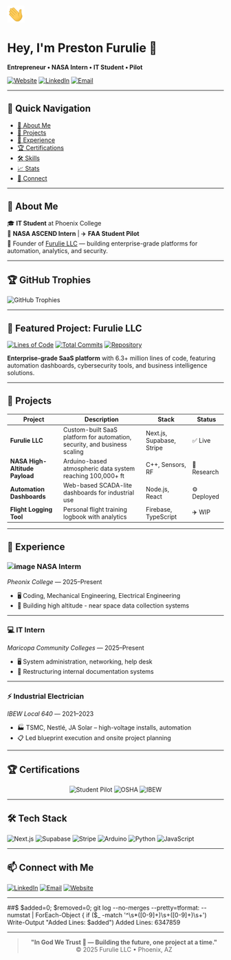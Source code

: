 <img src="https://raw.githubusercontent.com/ABSphreak/ABSphreak/master/gifs/Hi.gif" width="40px" />

# Hey, I'm Preston Furulie 🚀  
**Entrepreneur • NASA Intern • IT Student • Pilot**

[![Website](https://img.shields.io/badge/FLLC.net-Visit-00C851?style=for-the-badge&logo=globe&logoColor=white)](https://fllc.net)
[![LinkedIn](https://img.shields.io/badge/LinkedIn-Connect-0077B5?style=for-the-badge&logo=linkedin&logoColor=white)](https://www.linkedin.com/in/preston-furulie/)
[![Email](https://img.shields.io/badge/Email-preston@fllc.net-D14836?style=for-the-badge&logo=gmail&logoColor=white)](mailto:preston@fllc.net)

</div>

---

## 🧭 Quick Navigation

- [🧠 About Me](#-about-me)
- [🚀 Projects](#-projects)
- [💼 Experience](#-experience)
- [🏆 Certifications](#-certifications)
- [🛠️ Skills](#️-skills)
- [📈 Stats](#-stats)
- [🤝 Connect](#-connect)

---

## 🧠 About Me

🎓 **IT Student** at Phoenix College  
🚀 **NASA ASCEND Intern** | ✈️ **FAA Student Pilot**  
🧠 Founder of [Furulie LLC](https://fllc.net) — building enterprise-grade platforms for automation, analytics, and security.

---

## 🏆 GitHub Trophies

![GitHub Trophies](https://github-profile-trophy.vercel.app/?username=PrestonFurulie&theme=matrix)

---

## 🚀 Featured Project: Furulie LLC

[![Lines of Code](https://img.shields.io/badge/Lines_of_Code-6.3M+-00C851?style=for-the-badge&logo=github&logoColor=white)](https://github.com/PrestonFurulie/PrestonFurulie)
[![Total Commits](https://img.shields.io/badge/Total_Commits-440+-9C27B0?style=for-the-badge&logo=git&logoColor=white)](https://github.com/PrestonFurulie/PrestonFurulie)
[![Repository](https://img.shields.io/badge/Repository-FurulieLLC-FF6B35?style=for-the-badge&logo=github&logoColor=white)](https://github.com/PrestonFurulie/PrestonFurulie)

**Enterprise-grade SaaS platform** with 6.3+ million lines of code, featuring automation dashboards, cybersecurity tools, and business intelligence solutions.

---

## 🚀 Projects

| Project | Description | Stack | Status |
|--------|-------------|-------|--------|
| **Furulie LLC** | Custom-built SaaS platform for automation, security, and business scaling | Next.js, Supabase, Stripe | ✅ Live |
| **NASA High-Altitude Payload** | Arduino-based atmospheric data system reaching 100,000+ ft | C++, Sensors, RF | 🔬 Research |
| **Automation Dashboards** | Web-based SCADA-lite dashboards for industrial use | Node.js, React | ⚙️ Deployed |
| **Flight Logging Tool** | Personal flight training logbook with analytics | Firebase, TypeScript | ✈️ WIP |

---

## 💼 Experience


### <img width="28" height="28" alt="image" src="https://github.com/user-attachments/assets/b0279821-6a3c-44ad-b47b-182481c8fcd1" /> NASA Interm
*Pheonix College* — 2025–Present  
- 🖥️ Coding, Mechanical Engineering, Electrical Engineering  
- 🔧 Building high altitude - near space data collection systems

---

### 💻 IT Intern  
*Maricopa Community Colleges* — 2025–Present  
- 🖥️ System administration, networking, help desk  
- 🔧 Restructuring internal documentation systems

---
### ⚡ Industrial Electrician  
*IBEW Local 640* — 2021–2023  
- 🏭 TSMC, Nestlé, JA Solar – high-voltage installs, automation  
- 📋 Led blueprint execution and onsite project planning

---

## 🏆 Certifications

<div align="center">

![Student Pilot](https://img.shields.io/badge/FAA-Student_Pilot-FF6B35?style=for-the-badge&logo=airplane&logoColor=white)
![OSHA](https://img.shields.io/badge/OSHA-10_Certified-FFD700?style=for-the-badge&logo=shield&logoColor=black)
![IBEW](https://img.shields.io/badge/Electrician-IBEW_Local_640-00C851?style=for-the-badge&logo=zap&logoColor=white)

</div>

---

## 🛠️ Tech Stack

![Next.js](https://img.shields.io/badge/Next.js-000000?style=for-the-badge&logo=nextdotjs&logoColor=white)
![Supabase](https://img.shields.io/badge/Supabase-3ECF8E?style=for-the-badge&logo=supabase&logoColor=white)
![Stripe](https://img.shields.io/badge/Stripe-008CDD?style=for-the-badge&logo=stripe&logoColor=white)
![Arduino](https://img.shields.io/badge/Arduino-00979D?style=for-the-badge&logo=arduino&logoColor=white)
![Python](https://img.shields.io/badge/Python-3776AB?style=for-the-badge&logo=python&logoColor=white)
![JavaScript](https://img.shields.io/badge/JavaScript-F7DF1E?style=for-the-badge&logo=javascript&logoColor=black)

---

## 📫 Connect with Me

[![LinkedIn](https://img.shields.io/badge/LinkedIn-Connect-0077B5?style=for-the-badge&logo=linkedin&logoColor=white)](https://www.linkedin.com/in/preston-furulie/)
[![Email](https://img.shields.io/badge/Email-preston@fllc.net-D14836?style=for-the-badge&logo=gmail&logoColor=white)](mailto:preston@fllc.net)
[![Website](https://img.shields.io/badge/Website-fllc.net-00C851?style=for-the-badge&logo=globe&logoColor=white)](https://fllc.net)

---
##$ $added=0; $removed=0; git log --no-merges --pretty=tformat: --numstat | ForEach-Object { if ($_ -match '^\s*([0-9]+)\s+([0-9]+)\s+') Write-Output "Added Lines: $added")
Added Lines: 6347859


---
<div align="center">

> **"In God We Trust 🙏 — Building the future, one project at a time."**  
> © 2025 Furulie LLC • Phoenix, AZ

</div>
